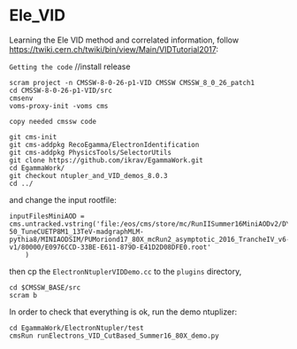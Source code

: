# Ele_VID

Learning the Ele VID method and correlated information, follow https://twiki.cern.ch/twiki/bin/view/Main/VIDTutorial2017:

``Getting the code`` //install release
```
scram project -n CMSSW-8-0-26-p1-VID CMSSW CMSSW_8_0_26_patch1
cd CMSSW-8-0-26-p1-VID/src  
cmsenv
voms-proxy-init -voms cms
```
``copy needed cmssw code``
```
git cms-init
git cms-addpkg RecoEgamma/ElectronIdentification
git cms-addpkg PhysicsTools/SelectorUtils
git clone https://github.com/ikrav/EgammaWork.git
cd EgammaWork/
git checkout ntupler_and_VID_demos_8.0.3
cd ../
```

and change the input rootfile:
```
inputFilesMiniAOD = cms.untracked.vstring('file:/eos/cms/store/mc/RunIISummer16MiniAODv2/DY2JetsToLL_M-50_TuneCUETP8M1_13TeV-madgraphMLM-pythia8/MINIAODSIM/PUMoriond17_80X_mcRun2_asymptotic_2016_TrancheIV_v6-v1/80000/E0976CCD-33BE-E611-879D-E41D2D08DFE0.root'
    )
```
then cp the ``ElectronNtuplerVIDDemo.cc`` to the ``plugins`` directory, 
```
cd $CMSSW_BASE/src
scram b
```

In order to check that everything is ok, run the demo ntuplizer:
```
cd EgammaWork/ElectronNtupler/test
cmsRun runElectrons_VID_CutBased_Summer16_80X_demo.py
```

